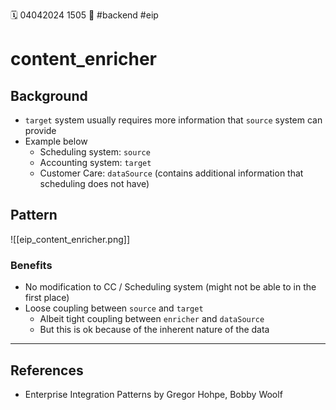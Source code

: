 🗓️ 04042024 1505
📎 #backend #eip

# content_enricher

## Background

- `target` system usually requires more information that `source` system can provide
- Example below
  - Scheduling system: `source`
  - Accounting system: `target`
  - Customer Care: `dataSource` (contains additional information that scheduling does not have)

## Pattern

![[eip_content_enricher.png]]

### Benefits

- No modification to CC / Scheduling system (might not be able to in the first place)
- Loose coupling between `source` and `target`
  - Albeit tight coupling between `enricher` and `dataSource`
  - But this is ok because of the inherent nature of the data

---

## References

- Enterprise Integration Patterns by Gregor Hohpe, Bobby Woolf
